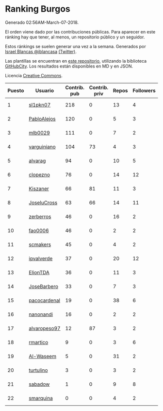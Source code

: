 # Ranking Burgos

Generado 02:56AM-March-07-2018.

El orden viene dado por las contribuciones públicas. Para aparecer en este ránking hay que tener, al menos, un repositorio público y un seguidor.

Estos ránkings se suelen generar una vez a la semana. Generados por [Israel Blancas @iblancasa](https://github.com/iblancasa/) [(Twitter)](https://twitter.com/iblancasa).

Las plantillas se encuentran en [este repositorio](https://github.com/iblancasa/GH-Spanish-Ranking), utilizando la biblioteca [GitHubCity](https://github.com/iblancasa/GitHubCity). Los resultados están disponibles en MD y en JSON.

Licencia [Creative Commons](https://creativecommons.org/licenses/by/4.0/).

| Puesto   |  Usuario  | Contrib. pub | Contrib. priv |Repos| Followers | Desde |  Avatar  |
|----------|-----------|--------------|---------------|-----|-----------|-------|----------|
|1|[sl1pkn07](https://github.com/sl1pkn07)|218|0|13|4|2010-11-01|![sl1pkn07](https://avatars0.githubusercontent.com/u/462213)|
|2|[PabloAlejos](https://github.com/PabloAlejos)|120|0|5|3|2014-10-09|![PabloAlejos](https://avatars1.githubusercontent.com/u/9104772)|
|3|[mlb0029](https://github.com/mlb0029)|111|0|7|2|2016-10-25|![mlb0029](https://avatars2.githubusercontent.com/u/23051789)|
|4|[varguiniano](https://github.com/varguiniano)|104|73|4|3|2013-03-03|![varguiniano](https://avatars3.githubusercontent.com/u/3752289)|
|5|[alvarag](https://github.com/alvarag)|94|0|10|5|2014-11-21|![alvarag](https://avatars3.githubusercontent.com/u/9881614)|
|6|[clopezno](https://github.com/clopezno)|76|0|14|12|2012-02-20|![clopezno](https://avatars1.githubusercontent.com/u/1453744)|
|7|[Kiszaner](https://github.com/Kiszaner)|66|81|11|3|2014-10-08|![Kiszaner](https://avatars2.githubusercontent.com/u/9079893)|
|8|[JoseluCross](https://github.com/JoseluCross)|63|66|14|11|2015-08-27|![JoseluCross](https://avatars0.githubusercontent.com/u/14005926)|
|9|[zerberros](https://github.com/zerberros)|46|0|16|2|2013-11-13|![zerberros](https://avatars3.githubusercontent.com/u/5930950)|
|10|[fao0006](https://github.com/fao0006)|46|0|2|2|2017-10-31|![fao0006](https://avatars3.githubusercontent.com/u/33248343)|
|11|[scmakers](https://github.com/scmakers)|45|0|4|2|2017-04-05|![scmakers](https://avatars2.githubusercontent.com/u/26918493)|
|12|[ipvalverde](https://github.com/ipvalverde)|37|0|20|12|2014-03-08|![ipvalverde](https://avatars0.githubusercontent.com/u/6889318)|
|13|[ElionTDA](https://github.com/ElionTDA)|36|0|11|3|2013-09-21|![ElionTDA](https://avatars1.githubusercontent.com/u/5507129)|
|14|[JoseBarbero](https://github.com/JoseBarbero)|33|0|7|3|2016-02-25|![JoseBarbero](https://avatars0.githubusercontent.com/u/17479313)|
|15|[pacocardenal](https://github.com/pacocardenal)|19|0|38|6|2013-09-12|![pacocardenal](https://avatars3.githubusercontent.com/u/5442055)|
|16|[nanonandi](https://github.com/nanonandi)|16|0|2|2|2016-07-03|![nanonandi](https://avatars3.githubusercontent.com/u/20266109)|
|17|[alvaropeso97](https://github.com/alvaropeso97)|12|87|3|2|2016-10-23|![alvaropeso97](https://avatars0.githubusercontent.com/u/23009799)|
|18|[rmartico](https://github.com/rmartico)|9|0|3|6|2012-10-11|![rmartico](https://avatars2.githubusercontent.com/u/2535865)|
|19|[Al-Waseem](https://github.com/Al-Waseem)|5|0|31|2|2013-12-26|![Al-Waseem](https://avatars1.githubusercontent.com/u/6266689)|
|20|[turtulino](https://github.com/turtulino)|3|0|3|2|2011-08-25|![turtulino](https://avatars3.githubusercontent.com/u/1004178)|
|21|[sabadow](https://github.com/sabadow)|1|0|9|8|2012-02-08|![sabadow](https://avatars2.githubusercontent.com/u/1420021)|
|22|[smarquina](https://github.com/smarquina)|0|0|4|2|2015-04-29|![smarquina](https://avatars3.githubusercontent.com/u/12174981)|
